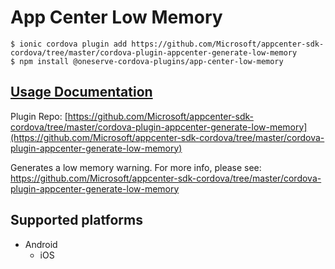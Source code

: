 # App Center Low Memory

```
$ ionic cordova plugin add https://github.com/Microsoft/appcenter-sdk-cordova/tree/master/cordova-plugin-appcenter-generate-low-memory
$ npm install @oneserve-cordova-plugins/app-center-low-memory
```

## [Usage Documentation](https://oneserve.gitbook.io/oneserve-cordova-plugins/plugins/app-center-low-memory/)

Plugin Repo: [https://github.com/Microsoft/appcenter-sdk-cordova/tree/master/cordova-plugin-appcenter-generate-low-memory](https://github.com/Microsoft/appcenter-sdk-cordova/tree/master/cordova-plugin-appcenter-generate-low-memory)

Generates a low memory warning.
For more info, please see: https://github.com/Microsoft/appcenter-sdk-cordova/tree/master/cordova-plugin-appcenter-generate-low-memory

## Supported platforms

- Android
  - iOS
  


